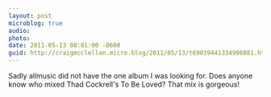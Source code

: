 ```yaml
---
layout: post
microblog: true
audio: 
photo: 
date: 2011-05-13 08:01:00 -0600
guid: http://craigmcclellan.micro.blog/2011/05/13/t69039441334906881.html
---
```

Sadly allmusic did not have the one album I was looking for. Does anyone know who mixed Thad Cockrell's To Be Loved? That mix is gorgeous!
